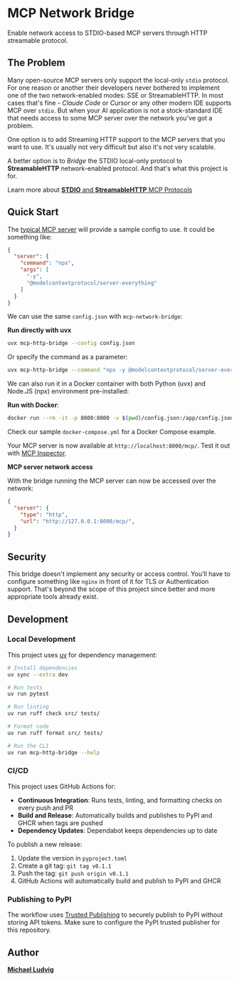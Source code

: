 # MCP Network Bridge

Enable network access to STDIO-based MCP servers through HTTP streamable protocol.

## The Problem

Many open-source MCP servers only support the local-only `stdio` protocol. For
one reason or another their developers never bothered to implement one of the
two network-enabled modes: SSE or StreamableHTTP.  In most cases that's fine -
_Claude Code_ or _Cursor_  or any other modern IDE supports MCP over `stdio`.
But when your AI application is not a stock-standard IDE that needs access to
some MCP server over the network you've got a problem.

One option is to add Streaming HTTP support to the MCP servers that you want to
use. It's usually not very difficult but also it's not very scalable.

A better option is to *Bridge* the STDIO local-only protocol to
**StreamableHTTP** network-enabled protocol. And that's what this project is for.

Learn more about [**STDIO** and **StreamableHTTP** MCP Protocols](https://mcpcat.io/guides/comparing-stdio-sse-streamablehttp/)

## Quick Start

The [typical MCP server](https://github.com/modelcontextprotocol/servers/blob/main/src/everything/README.md)
will provide a sample config to use. It could be something like:

```json
{
  "server": {
    "command": "npx",
    "args": [
      "-y",
      "@modelcontextprotocol/server-everything"
    ]
  }
}
```

We can use the same `config.json` with `mcp-network-bridge`:

**Run directly with uvx**

```bash
uvx mcp-http-bridge --config config.json
```

Or specify the command as a parameter:
```bash
uvx mcp-http-bridge --command "npx -y @modelcontextprotocol/server-everything"
```

We can also run it in a Docker container with both Python (uvx) and Node.JS (npx)
environment pre-installed:

**Run with Docker**:

```bash
docker run --rm -it -p 8000:8000 -v $(pwd)/config.json:/app/config.json ghcr.io/mludvig/mcp-http-bridge
```

Check our sample `docker-compose.yml` for a Docker Compose example.

Your MCP server is now available at `http://localhost:8000/mcp/`.
Test it out with [MCP Inspector](https://github.com/modelcontextprotocol/inspector).

**MCP server network access**

With the bridge running the MCP server can now be accessed over the network:

```json
{
  "server": {
    "type": "http",
    "url": "http://127.0.0.1:8000/mcp/",
  }
}
```

## Security

This bridge doesn't implement any security or access control.
You'll have to configure something like `nginx` in front of it for TLS or Authentication support.
That's beyond the scope of this project since better and more appropriate tools already exist.

## Development

### Local Development

This project uses [uv](https://github.com/astral-sh/uv) for dependency management:

```bash
# Install dependencies
uv sync --extra dev

# Run tests
uv run pytest

# Run linting
uv run ruff check src/ tests/

# Format code
uv run ruff format src/ tests/

# Run the CLI
uv run mcp-http-bridge --help
```

### CI/CD

This project uses GitHub Actions for:

- **Continuous Integration**: Runs tests, linting, and formatting checks on every push and PR
- **Build and Release**: Automatically builds and publishes to PyPI and GHCR when tags are pushed
- **Dependency Updates**: Dependabot keeps dependencies up to date

To publish a new release:

1. Update the version in `pyproject.toml`
2. Create a git tag: `git tag v0.1.1`
3. Push the tag: `git push origin v0.1.1`
4. GitHub Actions will automatically build and publish to PyPI and GHCR

### Publishing to PyPI

The workflow uses [Trusted Publishing](https://docs.pypi.org/trusted-publishers/) to securely publish to PyPI without storing API tokens. Make sure to configure the PyPI trusted publisher for this repository.

## Author

**[Michael Ludvig](https://github.com/mludvig)**
